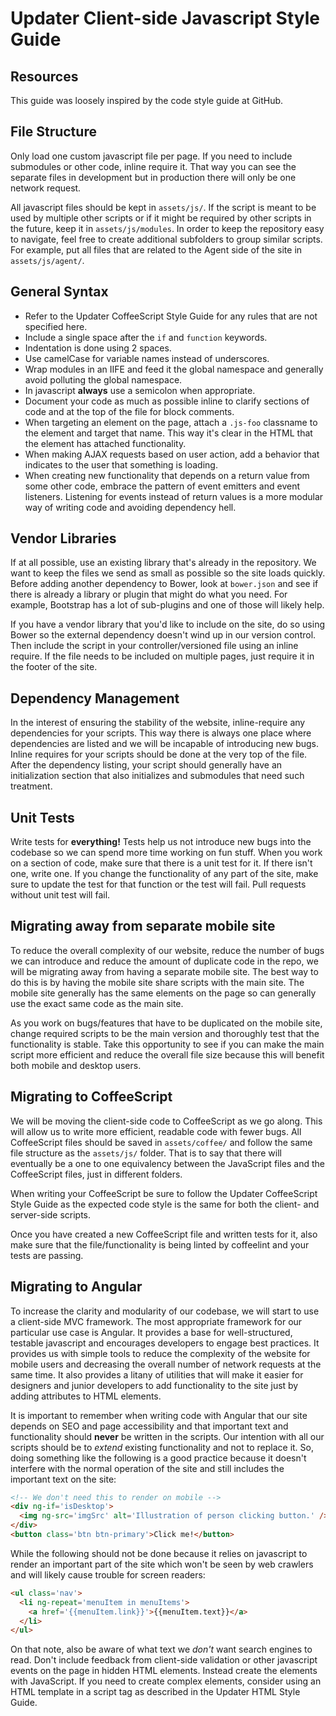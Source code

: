 # Updater Client-side Javascript Style Guide

## Resources

This guide was loosely inspired by the code style guide at GitHub.

## File Structure

Only load one custom javascript file per page. If you need to include submodules or other code, inline require it. That way you can see the separate files in development but in production there will only be one network request.

All javascript files should be kept in `assets/js/`. If the script is meant to be used by multiple other scripts or if it might be required by other scripts in the future, keep it in `assets/js/modules`. In order to keep the repository easy to navigate, feel free to create additional subfolders to group similar scripts. For example, put all files that are related to the Agent side of the site in `assets/js/agent/`.

## General Syntax

* Refer to the Updater CoffeeScript Style Guide for any rules that are not specified here.
* Include a single space after the `if` and `function` keywords.
* Indentation is done using 2 spaces.
* Use camelCase for variable names instead of underscores.
* Wrap modules in an IIFE and feed it the global namespace and generally avoid polluting the global namespace.
* In javascript **always** use a semicolon when appropriate.
* Document your code as much as possible inline to clarify sections of code and at the top of the file for block comments.
* When targeting an element on the page, attach a `.js-foo` classname to the element and target that name. This way it's clear in the HTML that the element has attached functionality.
* When making AJAX requests based on user action, add a behavior that indicates to the user that something is loading.
* When creating new functionality that depends on a return value from some other code, embrace the pattern of event emitters and event listeners. Listening for events instead of return values is a more modular way of writing code and avoiding dependency hell.

## Vendor Libraries

If at all possible, use an existing library that's already in the repository. We want to keep the files we send as small as possible so the site loads quickly. Before adding another dependency to Bower, look at `bower.json` and see if there is already a library or plugin that might do what you need. For example, Bootstrap has a lot of sub-plugins and one of those will likely help.

If you have a vendor library that you'd like to include on the site, do so using Bower so the external dependency doesn't wind up in our version control. Then include the script in your controller/versioned file using an inline require. If the file needs to be included on multiple pages, just require it in the footer of the site.

## Dependency Management

In the interest of ensuring the stability of the website, inline-require any dependencies for your scripts. This way there is always one place where dependencies are listed and we will be incapable of introducing new bugs. Inline requires for your scripts should be done at the very top of the file. After the dependency listing, your script should generally have an initialization section that also initializes and submodules that need such treatment.

## Unit Tests

Write tests for **everything!** Tests help us not introduce new bugs into the codebase so we can spend more time working on fun stuff. When you work on a section of code, make sure that there is a unit test for it. If there isn't one, write one. If you change the functionality of any part of the site, make sure to update the test for that function or the test will fail. Pull requests without unit test will fail.

## Migrating away from separate mobile site

To reduce the overall complexity of our website, reduce the number of bugs we can introduce and reduce the amount of duplicate code in the repo, we will be migrating away from having a separate mobile site. The best way to do this is by having the mobile site share scripts with the main site. The mobile site generally has the same elements on the page so can generally use the exact same code as the main site.

As you work on bugs/features that have to be duplicated on the mobile site, change required scripts to be the main version and thoroughly test that the functionality is stable. Take this opportunity to see if you can make the main script more efficient and reduce the overall file size because this will benefit both mobile and desktop users.

## Migrating to CoffeeScript

We will be moving the client-side code to CoffeeScript as we go along. This will allow us to write more efficient, readable code with fewer bugs. All CoffeeScript files should be saved in `assets/coffee/` and follow the same file structure as the `assets/js/` folder. That is to say that there will eventually be a one to one equivalency between the JavaScript files and the CoffeeScript files, just in different folders.

When writing your CoffeeScript be sure to follow the Updater CoffeeScript Style Guide as the expected code style is the same for both the client- and server-side scripts.

Once you have created a new CoffeeScript file and written tests for it, also make sure that the file/functionality is being linted by coffeelint and your tests are passing.

## Migrating to Angular

To increase the clarity and modularity of our codebase, we will start to use a client-side MVC framework. The most appropriate framework for our particular use case is Angular. It provides a base for well-structured, testable javascript and encourages developers to engage best practices. It provides us with simple tools to reduce the complexity of the website for mobile users and decreasing the overall number of network requests at the same time. It also provides a litany of utilities that will make it easier for designers and junior developers to add functionality to the site just by adding attributes to HTML elements.

It is important to remember when writing code with Angular that our site depends on SEO and page accessibility and that important text and functionality should **never** be written in the scripts. Our intention with all our scripts should be to *extend* existing functionality and not to replace it. So, doing something like the following is a good practice because it doesn't interfere with the normal operation of the site and still includes the important text on the site:

```html
<!-- We don't need this to render on mobile -->
<div ng-if='isDesktop'>
  <img ng-src='imgSrc' alt='Illustration of person clicking button.' />
</div>
<button class='btn btn-primary'>Click me!</button>
```

While the following should not be done because it relies on javascript to render an important part of the site which won't be seen by web crawlers and will likely cause trouble for screen readers:

```html
<ul class='nav'>
  <li ng-repeat='menuItem in menuItems'>
    <a href='{{menuItem.link}}'>{{menuItem.text}}</a>
  </li>
</ul>
```

On that note, also be aware of what text we *don't* want search engines to read. Don't include feedback from client-side validation or other javascript events on the page in hidden HTML elements. Instead create the elements with JavaScript. If you need to create complex elements, consider using an HTML template in a script tag as described in the Updater HTML Style Guide.